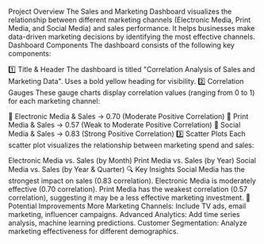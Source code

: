 Project Overview
The Sales and Marketing Dashboard visualizes the relationship between different marketing channels (Electronic Media, Print Media, and Social Media) and sales performance. It helps businesses make data-driven marketing decisions by identifying the most effective channels.
 Dashboard Components
The dashboard consists of the following key components:

1️⃣ Title & Header
The dashboard is titled "Correlation Analysis of Sales and Marketing Data".
Uses a bold yellow heading for visibility.
2️⃣ Correlation Gauges
These gauge charts display correlation values (ranging from 0 to 1) for each marketing channel:

📡 Electronic Media & Sales → 0.70 (Moderate Positive Correlation)
📰 Print Media & Sales → 0.57 (Weak to Moderate Positive Correlation)
📱 Social Media & Sales → 0.83 (Strong Positive Correlation)
3️⃣ Scatter Plots
Each scatter plot visualizes the relationship between marketing spend and sales:

Electronic Media vs. Sales (by Month)
Print Media vs. Sales (by Year)
Social Media vs. Sales (by Year & Quarter)
🔍 Key Insights
Social Media has the strongest impact on sales (0.83 correlation).
Electronic Media is moderately effective (0.70 correlation).
Print Media has the weakest correlation (0.57 correlation), suggesting it may be a less effective marketing investment.
🚀 Potential Improvements
More Marketing Channels: Include TV ads, email marketing, influencer campaigns.
Advanced Analytics: Add time series analysis, machine learning predictions.
Customer Segmentation: Analyze marketing effectiveness for different demographics.  


